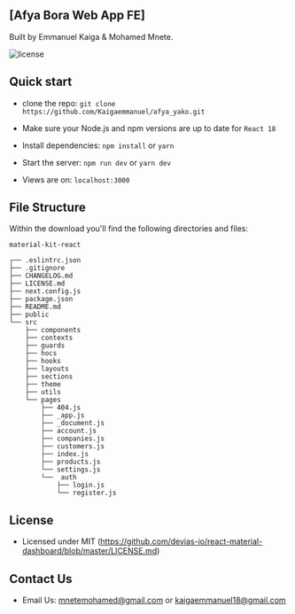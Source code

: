 ## [Afya Bora Web App FE]

Built by Emmanuel Kaiga & Mohamed Mnete.

![license](https://img.shields.io/badge/license-MIT-blue.svg)
                                               
## Quick start

- clone the repo: `git clone https://github.com/Kaigaemmanuel/afya_yako.git`

- Make sure your Node.js and npm versions are up to date for `React 18`

- Install dependencies: `npm install` or `yarn`

- Start the server: `npm run dev` or `yarn dev`

- Views are on: `localhost:3000`

## File Structure

Within the download you'll find the following directories and files:

```
material-kit-react

┌── .eslintrc.json
├── .gitignore
├── CHANGELOG.md
├── LICENSE.md
├── next.config.js
├── package.json
├── README.md
├── public
└── src
	├── components
	├── contexts
	├── guards
	├── hocs
	├── hooks
	├── layouts
	├── sections
	├── theme
	├── utils
	└── pages
		├── 404.js
		├── _app.js
		├── _document.js
		├── account.js
		├── companies.js
		├── customers.js
		├── index.js
		├── products.js
		└── settings.js
		└──  auth
			├── login.js
			└── register.js
```

## License

- Licensed under MIT (https://github.com/devias-io/react-material-dashboard/blob/master/LICENSE.md)

## Contact Us

- Email Us: mnetemohamed@gmail.com or kaigaemmanuel18@gmail.com
